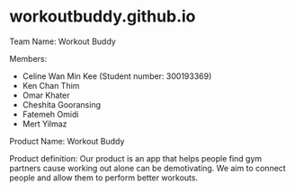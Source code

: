 # workoutbuddy.github.io

Team Name: Workout Buddy

Members:
- Celine Wan Min Kee (Student number: 300193369)
- Ken Chan Thim 
- Omar Khater
- Cheshita Gooransing
- Fatemeh Omidi
- Mert Yilmaz

Product Name: Workout Buddy 

Product definition:  Our product is an app that helps people find gym partners cause working out alone can be demotivating. We aim to connect people and allow them to perform better workouts.

